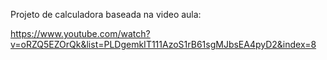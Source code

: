 Projeto de calculadora baseada na video aula: 

https://www.youtube.com/watch?v=oRZQ5EZOrQk&list=PLDgemkIT111AzoS1rB61sgMJbsEA4pyD2&index=8
